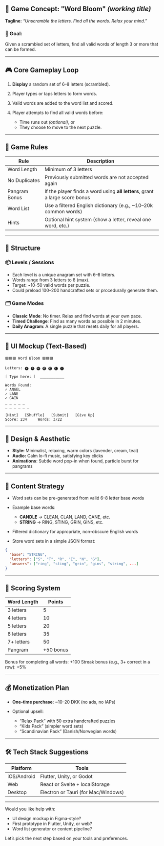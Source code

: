 ## 🧩 Game Concept: **"Word Bloom"** *(working title)*

**Tagline:**
*“Unscramble the letters. Find all the words. Relax your mind.”*

### 🎯 Goal:

Given a scrambled set of letters, find all valid words of length 3 or more that can be formed.

---

## 🎮 Core Gameplay Loop

1. **Display** a random set of 6–8 letters (scrambled).
2. Player types or taps letters to form words.
3. Valid words are added to the word list and scored.
4. Player attempts to find all valid words before:

   * Time runs out *(optional)*, or
   * They choose to move to the next puzzle.

---

## 🧠 Game Rules

| Rule          | Description                                                                 |
| ------------- | --------------------------------------------------------------------------- |
| Word Length   | Minimum of 3 letters                                                        |
| No Duplicates | Previously submitted words are not accepted again                           |
| Pangram Bonus | If the player finds a word using **all letters**, grant a large score bonus |
| Word List     | Use a filtered English dictionary (e.g., \~10–20k common words)             |
| Hints         | Optional hint system (show a letter, reveal one word, etc.)                 |

---

## 🧱 Structure

### 📦 Levels / Sessions

* Each level is a unique anagram set with 6–8 letters.
* Words range from 3 letters to 8 (max).
* Target: \~10–50 valid words per puzzle.
* Could preload 100–200 handcrafted sets or procedurally generate them.

### 🗂 Game Modes

* **Classic Mode**: No timer. Relax and find words at your own pace.
* **Timed Challenge**: Find as many words as possible in 2 minutes.
* **Daily Anagram**: A single puzzle that resets daily for all players.

---

## 💬 UI Mockup (Text-Based)

```
🟩🟦🟩 Word Bloom 🟩🟦🟩

Letters: 🅧 🅐 🅝 🅖 🅔 🅛 🅘

[ Type here: ]  ___________

Words Found:
✓ ANGEL
✓ LANE
✓ GAIN
_ _ _ _ _ 
_ _ _ _ _ _

[Hint]   [Shuffle]   [Submit]   [Give Up]
Score: 234     Words: 3/22
```

---

## 🎨 Design & Aesthetic

* **Style:** Minimalist, relaxing, warm colors (lavender, cream, teal)
* **Audio:** Calm lo-fi music, satisfying key clicks
* **Animations:** Subtle word pop-in when found, particle burst for pangrams

---

## 🧩 Content Strategy

* Word sets can be pre-generated from valid 6–8 letter base words
* Example base words:

  * **CANDLE** → CLEAN, CLAN, LAND, CANE, etc.
  * **STRING** → RING, STING, GRIN, GINS, etc.
* Filtered dictionary for appropriate, non-obscure English words
* Store word sets in a simple JSON format:

```json
{
  "base": "STRING",
  "letters": ["S", "T", "R", "I", "N", "G"],
  "answers": ["ring", "sting", "grin", "gins", "string", ...]
}
```

---

## 🏅 Scoring System

| Word Length | Points    |
| ----------- | --------- |
| 3 letters   | 5         |
| 4 letters   | 10        |
| 5 letters   | 20        |
| 6 letters   | 35        |
| 7+ letters  | 50        |
| Pangram     | +50 bonus |

Bonus for completing all words: +100
Streak bonus (e.g., 3+ correct in a row): +5%

---

## 💰 Monetization Plan

* **One-time purchase**: \~10–20 DKK (no ads, no IAPs)
* Optional upsell:

  * “Relax Pack” with 50 extra handcrafted puzzles
  * “Kids Pack” (simpler word sets)
  * “Scandinavian Pack” (Danish/Norwegian words)

---

## 🛠️ Tech Stack Suggestions

| Platform    | Tools                               |
| ----------- | ----------------------------------- |
| iOS/Android | Flutter, Unity, or Godot            |
| Web         | React or Svelte + localStorage      |
| Desktop     | Electron or Tauri (for Mac/Windows) |

---

Would you like help with:

* UI design mockup in Figma-style?
* First prototype in Flutter, Unity, or web?
* Word list generator or content pipeline?

Let’s pick the next step based on your tools and preferences.
